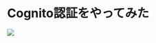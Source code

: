 # Cognito認証をやってみた

<img src="https://cdn-ssl-devio-img.classmethod.jp/wp-content/uploads/2021/07/2021-07-01_10.04.27.png">
